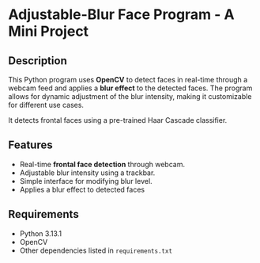 # Adjustable-Blur Face Program - A Mini Project

## Description
This Python program uses **OpenCV** to detect faces in real-time through a webcam feed and applies a **blur effect** to the detected faces. 
The program allows for dynamic adjustment of the blur intensity, making it customizable for different use cases. 

It detects frontal faces using a pre-trained Haar Cascade classifier.

## Features
- Real-time **frontal face detection** through webcam.
- Adjustable blur intensity using a trackbar.
- Simple interface for modifying blur level.
- Applies a blur effect to detected faces
  
## Requirements
- Python 3.13.1
- OpenCV
- Other dependencies listed in `requirements.txt`

